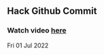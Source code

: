 
 ## Hack Github Commit 
 ### Watch video <a href="https://www.youtube.com">here</a> 
 Fri 01 Jul 2022 
